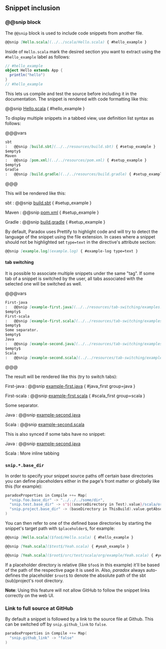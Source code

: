 Snippet inclusion
-----------------

### @@snip block

The `@@snip` block is used to include code snippets from another file.

```markdown
@@snip [Hello.scala](../../scala/Hello.scala) { #hello_example }
```

Inside of `Hello.scala` mark the desired section you want to extract using the `#hello_example` label as follows:

```scala
// #hello_example
object Hello extends App {
  println("hello")
}
// #hello_example
```

This lets us compile and test the source before including it in the documentation.
The snippet is rendered with code formatting like this:

@@snip [Hello.scala](../../scala/Hello.scala) { #hello_example }

To display multiple snippets in a tabbed view, use definition list syntax as follows:

@@@vars
```markdown
sbt
:   @@snip [build.sbt](../../resources/build.sbt) { #setup_example }
$empty$
Maven
:   @@snip [pom.xml](../../resources/pom.xml) { #setup_example }
$empty$
Gradle
:   @@snip [build.gradle](../../resources/build.gradle) { #setup_example }
```
@@@

This will be rendered like this:

sbt
:   @@snip [build.sbt](../../resources/build.sbt) { #setup_example }

Maven
:   @@snip [pom.xml](../../resources/pom.xml) { #setup_example }

Gradle
:   @@snip [build.gradle](../../resources/build.gradle) { #setup_example }

By default, Paradox uses Prettify to highlight code and will try to detect the
language of the snippet using the file extension. In cases where a snippet
should not be highlighted set `type=text` in the directive's attribute section:

```markdown
@@snip [example.log](example.log) { #example-log type=text }
```

#### tab switching

It is possible to associate multiple snippets under the same "tag". If some tab of a snippet is switched by the user, all tabs associated with the selected one will be switched as well.

@@@vars
```markdown
First-java
:   @@snip [example-first.java](../../resources/tab-switching/examples.java) { #java_first }
$empty$
First-scala
:   @@snip [example-first.scala](../../resources/tab-switching/examples.scala) { #scala_first }
$empty$
Some separator.
$empty$
Java
:   @@snip [example-second.java](../../resources/tab-switching/examples.java)
$empty$
Scala
:   @@snip [example-second.scala](../../resources/tab-switching/examples.scala)
```
@@@

The result will be rendered like this (try to switch tabs):

First-java
:   @@snip [example-first.java](../../resources/tab-switching/examples.java) { #java_first group=java }

First-scala
:   @@snip [example-first.scala](../../resources/tab-switching/examples.scala) { #scala_first group=scala }

Some separator.

Java
:   @@snip [example-second.java](../../resources/tab-switching/examples.java)

Scala
:   @@snip [example-second.scala](../../resources/tab-switching/examples.scala)

This is also synced if some tabs have no snippet:

Java
:   @@snip [example-second.java](../../resources/tab-switching/examples.java)

Scala
:   More inline tabbing

### `snip.*.base_dir`

In order to specify your snippet source paths off certain base directories you can define placeholders
either in the page's front matter or globally like this (for example):

```sbt
paradoxProperties in Compile ++= Map(
  "snip.foo.base_dir" -> "../../../some/dir",
  "snip.test.base_dir" -> s"${(sourceDirectory in Test).value}/scala/org/example",
  "snip.project.base_dir" -> (baseDirectory in ThisBuild).value.getAbsolutePath
)
```

You can then refer to one of the defined base directories by starting the snippet's target path with `$placeholder$`,
for example:

```markdown
@@snip [Hello.scala]($foo$/Hello.scala) { #hello_example }

@@snip [Yeah.scala]($test$/Yeah.scala) { #yeah_example }

@@snip [Yeah.scala]($root$/src/test/scala/org/example/Yeah.scala) { #yeah_example }
```

If a placeholder directory is relative (like `$foo$` in this example) it'll be based of the path of the respective page
it is used in. Also, *paradox* always auto-defines the placeholder `$root$` to denote the absolute path of the
sbt (sub)project's root directory.

**Note**: Using this feature will not allow GitHub to follow the snippet links correctly on the web UI.


### Link to full source at GitHub

By default a snippet is followed by a link to the source file at Github. This can be switched off by `snip.github_link` to `false`.

```sbt
paradoxProperties in Compile ++= Map(
  "snip.github_link" -> "false"
)
```
